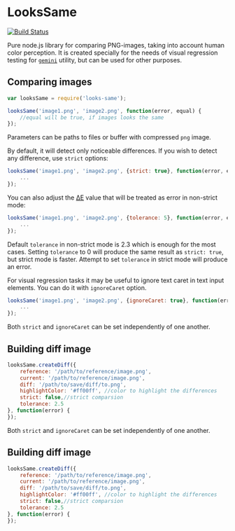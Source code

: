 # LooksSame

[![Build Status](https://travis-ci.org/gemini-testing/looks-same.svg?branch=master)](https://travis-ci.org/gemini-testing/looks-same)

Pure node.js library for comparing PNG-images, taking into account human color perception.
It is created specially for the needs of visual regression testing for [`gemini`](http://github.com/gemini-testing/gemini)
utility, but can be used for other purposes.

## Comparing images

```javascript
var looksSame = require('looks-same');

looksSame('image1.png', 'image2.png', function(error, equal) {
    //equal will be true, if images looks the same
});
```

Parameters can be paths to files or buffer with compressed `png` image.

By default, it will detect only noticeable differences. If you wish to detect any difference,
use `strict` options:

```javascript
looksSame('image1.png', 'image2.png', {strict: true}, function(error, equal) {
    ...
});
```

You can also adjust the [ΔE](http://en.wikipedia.org/wiki/Color_difference) value that will be treated as error
in non-strict mode:

```javascript
looksSame('image1.png', 'image2.png', {tolerance: 5}, function(error, equal) {
    ...
});
```

Default `tolerance` in non-strict mode is 2.3 which is enough for the most cases.
Setting `tolerance` to 0 will produce the same result as `strict: true`, but strict mode
is faster.
Attempt to set `tolerance` in strict mode will produce an error.

For visual regression tasks it may be useful to ignore text caret in text input elements.
You can do it with `ignoreCaret` option.

```javascript
looksSame('image1.png', 'image2.png', {ignoreCaret: true}, function(error, equal) {
    ...
});
```

Both `strict` and `ignoreCaret` can be set independently of one another.

## Building diff image

```javascript
looksSame.createDiff({
    reference: '/path/to/reference/image.png',
    current: '/path/to/reference/image.png',
    diff: '/path/to/save/diff/to.png',
    highlightColor: '#ff00ff', //color to highlight the differences
    strict: false,//strict comparsion
    tolerance: 2.5
}, function(error) {
});
```

Both `strict` and `ignoreCaret` can be set independently of one another.

## Building diff image

```javascript
looksSame.createDiff({
    reference: '/path/to/reference/image.png',
    current: '/path/to/reference/image.png',
    diff: '/path/to/save/diff/to.png',
    highlightColor: '#ff00ff', //color to highlight the differences
    strict: false,//strict comparsion
    tolerance: 2.5
}, function(error) {
});
```
